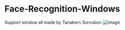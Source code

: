 # Face-Recognition-Windows
Support window all made by Tanakorn Sornubon
![image](https://user-images.githubusercontent.com/95271718/187034050-ca4250f2-6844-4bd9-ade2-8642a5cf0f64.png)
